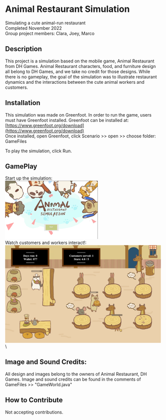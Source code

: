 # Animal Restaurant Simulation
 Simulating a cute animal-run restaurant\
 Completed November 2022\
 Group project members: Clara, Joey, Marco 

## Description

This project is a simulation based on the mobile game, Animal Restaurant from DH Games. 
Animal Restaurant characters, food, and furniture design all belong to DH Games, and we take no credit for those designs. 
While there is no gameplay, the goal of the simulation was to illustrate restaurant dynamics and the interactions between the cute animal workers and customers. 

## Installation
This simulation was made on Greenfoot. 
In order to run the game, users must have Greenfoot installed. 
Greenfoot can be installed at:
[https://www.greenfoot.org/download](https://www.greenfoot.org/download) 
\
Once installed, open Greenfoot, click Scenario >> open >> choose folder: GameFiles

To play the simulation, click Run. 

## GamePlay 
Start up the simulation: 
\
<img src="GameShots/StartScreen.png" alt="drawing" width="300"/> 
\
Watch customers and workers interact!: 
\
<img src="GameShots/GamePlay.png" alt="drawing" width="800"/>
\


## Image and Sound Credits: 
All design and images belong to the owners of Animal Restaurant, DH Games. 
Image and sound credits can be found in the comments of GameFiles >> "GameWorld.java" 

## How to Contribute

Not accepting contributions. 

